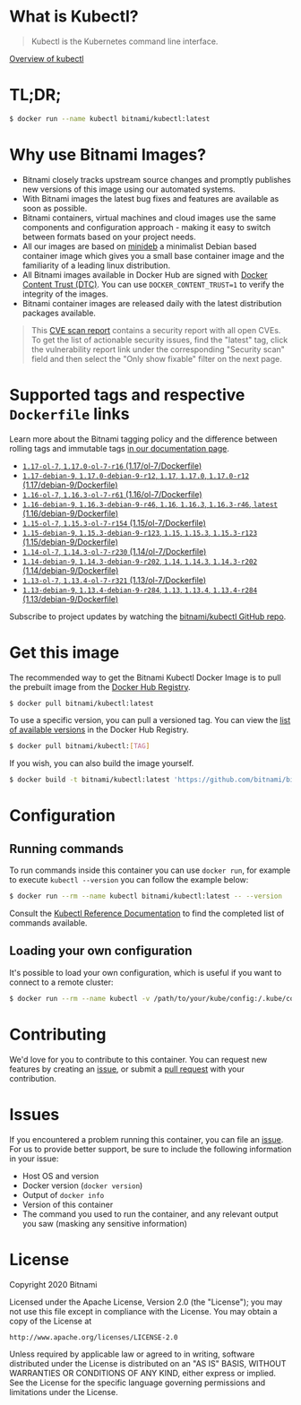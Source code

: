 
# What is Kubectl?

> Kubectl is the Kubernetes command line interface.

[Overview of kubectl](https://kubernetes.io/docs/reference/kubectl/overview/)

# TL;DR;

```bash
$ docker run --name kubectl bitnami/kubectl:latest
```

# Why use Bitnami Images?

* Bitnami closely tracks upstream source changes and promptly publishes new versions of this image using our automated systems.
* With Bitnami images the latest bug fixes and features are available as soon as possible.
* Bitnami containers, virtual machines and cloud images use the same components and configuration approach - making it easy to switch between formats based on your project needs.
* All our images are based on [minideb](https://github.com/bitnami/minideb) a minimalist Debian based container image which gives you a small base container image and the familiarity of a leading linux distribution.
* All Bitnami images available in Docker Hub are signed with [Docker Content Trust (DTC)](https://docs.docker.com/engine/security/trust/content_trust/). You can use `DOCKER_CONTENT_TRUST=1` to verify the integrity of the images.
* Bitnami container images are released daily with the latest distribution packages available.


> This [CVE scan report](https://quay.io/repository/bitnami/kubectl?tab=tags) contains a security report with all open CVEs. To get the list of actionable security issues, find the "latest" tag, click the vulnerability report link under the corresponding "Security scan" field and then select the "Only show fixable" filter on the next page.

# Supported tags and respective `Dockerfile` links

Learn more about the Bitnami tagging policy and the difference between rolling tags and immutable tags [in our documentation page](https://docs.bitnami.com/containers/how-to/understand-rolling-tags-containers/).


* [`1.17-ol-7`, `1.17.0-ol-7-r16` (1.17/ol-7/Dockerfile)](https://github.com/bitnami/bitnami-docker-kubectl/blob/1.17.0-ol-7-r16/1.17/ol-7/Dockerfile)
* [`1.17-debian-9`, `1.17.0-debian-9-r12`, `1.17`, `1.17.0`, `1.17.0-r12` (1.17/debian-9/Dockerfile)](https://github.com/bitnami/bitnami-docker-kubectl/blob/1.17.0-debian-9-r12/1.17/debian-9/Dockerfile)
* [`1.16-ol-7`, `1.16.3-ol-7-r61` (1.16/ol-7/Dockerfile)](https://github.com/bitnami/bitnami-docker-kubectl/blob/1.16.3-ol-7-r61/1.16/ol-7/Dockerfile)
* [`1.16-debian-9`, `1.16.3-debian-9-r46`, `1.16`, `1.16.3`, `1.16.3-r46`, `latest` (1.16/debian-9/Dockerfile)](https://github.com/bitnami/bitnami-docker-kubectl/blob/1.16.3-debian-9-r46/1.16/debian-9/Dockerfile)
* [`1.15-ol-7`, `1.15.3-ol-7-r154` (1.15/ol-7/Dockerfile)](https://github.com/bitnami/bitnami-docker-kubectl/blob/1.15.3-ol-7-r154/1.15/ol-7/Dockerfile)
* [`1.15-debian-9`, `1.15.3-debian-9-r123`, `1.15`, `1.15.3`, `1.15.3-r123` (1.15/debian-9/Dockerfile)](https://github.com/bitnami/bitnami-docker-kubectl/blob/1.15.3-debian-9-r123/1.15/debian-9/Dockerfile)
* [`1.14-ol-7`, `1.14.3-ol-7-r230` (1.14/ol-7/Dockerfile)](https://github.com/bitnami/bitnami-docker-kubectl/blob/1.14.3-ol-7-r230/1.14/ol-7/Dockerfile)
* [`1.14-debian-9`, `1.14.3-debian-9-r202`, `1.14`, `1.14.3`, `1.14.3-r202` (1.14/debian-9/Dockerfile)](https://github.com/bitnami/bitnami-docker-kubectl/blob/1.14.3-debian-9-r202/1.14/debian-9/Dockerfile)
* [`1.13-ol-7`, `1.13.4-ol-7-r321` (1.13/ol-7/Dockerfile)](https://github.com/bitnami/bitnami-docker-kubectl/blob/1.13.4-ol-7-r321/1.13/ol-7/Dockerfile)
* [`1.13-debian-9`, `1.13.4-debian-9-r284`, `1.13`, `1.13.4`, `1.13.4-r284` (1.13/debian-9/Dockerfile)](https://github.com/bitnami/bitnami-docker-kubectl/blob/1.13.4-debian-9-r284/1.13/debian-9/Dockerfile)

Subscribe to project updates by watching the [bitnami/kubectl GitHub repo](https://github.com/bitnami/bitnami-docker-kubectl).

# Get this image

The recommended way to get the Bitnami Kubectl Docker Image is to pull the prebuilt image from the [Docker Hub Registry](https://hub.docker.com/r/bitnami/kubectl).

```bash
$ docker pull bitnami/kubectl:latest
```

To use a specific version, you can pull a versioned tag. You can view the [list of available versions](https://hub.docker.com/r/bitnami/kubectl/tags/) in the Docker Hub Registry.

```bash
$ docker pull bitnami/kubectl:[TAG]
```

If you wish, you can also build the image yourself.

```bash
$ docker build -t bitnami/kubectl:latest 'https://github.com/bitnami/bitnami-docker-kubectl.git#master:1.16/debian-9'
```

# Configuration

## Running commands

To run commands inside this container you can use `docker run`, for example to execute `kubectl --version` you can follow the example below:

```bash
$ docker run --rm --name kubectl bitnami/kubectl:latest -- --version
```

Consult the [Kubectl Reference Documentation](https://kubernetes.io/docs/reference/generated/kubectl/kubectl-commands) to find the completed list of commands available.

## Loading your own configuration

It's possible to load your own configuration, which is useful if you want to connect to a remote cluster:

```bash
$ docker run --rm --name kubectl -v /path/to/your/kube/config:/.kube/config bitnami/kubectl:latest
```

# Contributing

We'd love for you to contribute to this container. You can request new features by creating an [issue](https://github.com/bitnami/bitnami-docker-kubectl/issues), or submit a [pull request](https://github.com/bitnami/bitnami-docker-kubectl/pulls) with your contribution.

# Issues

If you encountered a problem running this container, you can file an [issue](https://github.com/bitnami/bitnami-docker-kubectl/issues). For us to provide better support, be sure to include the following information in your issue:

- Host OS and version
- Docker version (`docker version`)
- Output of `docker info`
- Version of this container
- The command you used to run the container, and any relevant output you saw (masking any sensitive information)

# License

Copyright 2020 Bitnami

Licensed under the Apache License, Version 2.0 (the "License");
you may not use this file except in compliance with the License.
You may obtain a copy of the License at

    http://www.apache.org/licenses/LICENSE-2.0

Unless required by applicable law or agreed to in writing, software
distributed under the License is distributed on an "AS IS" BASIS,
WITHOUT WARRANTIES OR CONDITIONS OF ANY KIND, either express or implied.
See the License for the specific language governing permissions and
limitations under the License.
